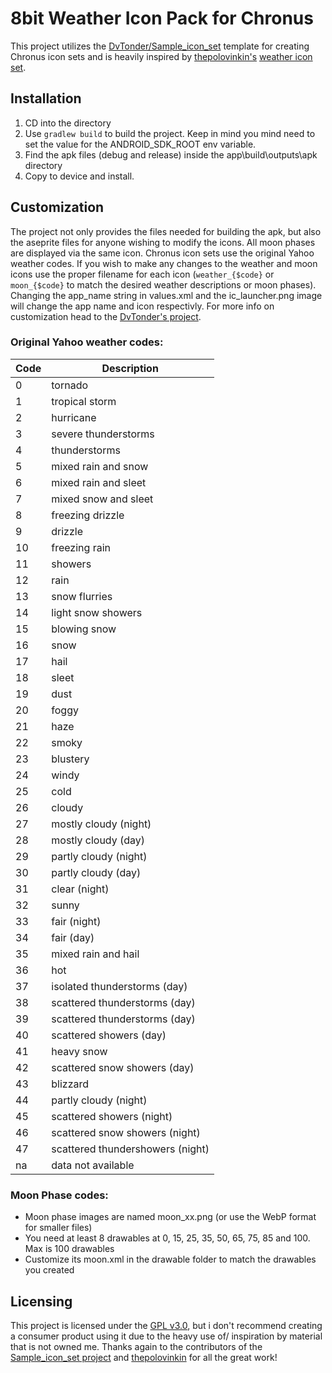 # 8bit Weather Icon Pack for Chronus

This project utilizes the [DvTonder/Sample_icon_set](https://github.com/DvTonder/Sample_icon_set) template for creating Chronus icon sets and is heavily inspired by [thepolovinkin's](https://stock.adobe.com/bg/contributor/205400330/thepolovinkin) [weather icon set](https://stock.adobe.com/images/weather-symbols-web-icons-pixel-art-set-contains-such-icon-as-rain-clouds-drizzle-wind-snow-night-thunderstorm-and-sun-design-for-mobile-app-sticker-logo-isolated-vector-illustration/359824760).    

## Installation

1) CD into the directory
2) Use `gradlew build` to build the project. Keep in mind you mind need to set the value for the ANDROID_SDK_ROOT env variable. 
3) Find the apk files (debug and release) inside the app\build\outputs\apk directory
4) Copy to device and install.

## Customization

The project not only provides the files needed for building the apk, but also the aseprite files for anyone wishing to modify the icons. All moon phases are displayed via the same icon. Chronus icon sets use the original Yahoo weather codes. If you wish to make any changes to the weather and moon icons use the proper filename for each icon (`weather_{$code}` or `moon_{$code}` to match the desired weather descriptions or moon phases). Changing the app_name string in values.xml and the ic_launcher.png image will change the app name and icon respectivly. For more info on customization head to the [DvTonder's project](https://github.com/DvTonder/Sample_icon_set).

### Original Yahoo weather codes:

| Code 	| Description                    	|
|------	|--------------------------------	|
| 0    	| tornado                        	|
| 1    	| tropical storm                 	|
| 2    	| hurricane                      	|
| 3    	| severe thunderstorms           	|
| 4    	| thunderstorms                  	|
| 5    	| mixed rain and snow            	|
| 6    	| mixed rain and sleet           	|
| 7    	| mixed snow and sleet           	|
| 8    	| freezing drizzle               	|
| 9    	| drizzle                        	|
| 10   	| freezing rain                  	|
| 11   	| showers                        	|
| 12   	| rain                           	|
| 13   	| snow flurries                  	|
| 14   	| light snow showers             	|
| 15   	| blowing snow                   	|
| 16   	| snow                           	|
| 17   	| hail                           	|
| 18   	| sleet                          	|
| 19   	| dust                           	|
| 20   	| foggy                          	|
| 21   	| haze                           	|
| 22   	| smoky                          	|
| 23   	| blustery                       	|
| 24   	| windy                          	|
| 25   	| cold                           	|
| 26   	| cloudy                         	|
| 27   	| mostly cloudy (night)          	|
| 28   	| mostly cloudy (day)            	|
| 29   	| partly cloudy (night)          	|
| 30   	| partly cloudy (day)            	|
| 31   	| clear (night)                  	|
| 32   	| sunny                          	|
| 33   	| fair (night)                   	|
| 34   	| fair (day)                     	|
| 35   	| mixed rain and hail            	|
| 36   	| hot                            	|
| 37   	| isolated thunderstorms (day)   	|
| 38   	| scattered thunderstorms (day)  	|
| 39   	| scattered thunderstorms (day)  	|
| 40   	| scattered showers (day)        	|
| 41   	| heavy snow                     	|
| 42   	| scattered snow showers (day)      |
| 43   	| blizzard                       	|
| 44   	| partly cloudy (night)          	|
| 45   	| scattered showers (night)         |
| 46   	| scattered snow showers (night)    |
| 47   	| scattered thundershowers (night)  |
| na   	| data not available             	|

### Moon Phase codes:

- Moon phase images are named moon_xx.png (or use the WebP format for smaller files)
- You need at least 8 drawables at 0, 15, 25, 35, 50, 65, 75, 85 and 100. Max is 100 drawables
- Customize its moon.xml in the drawable folder to match the drawables you created

## Licensing

This project is licensed under the [GPL v3.0](https://www.gnu.org/licenses/gpl-3.0.html), but i don't recommend creating a consumer product using it due to the heavy use of/ inspiration by material that is not owned me. Thanks again to the contributors of the [Sample_icon_set project](https://github.com/DvTonder/Sample_icon_set) and [thepolovinkin](https://stock.adobe.com/bg/contributor/205400330/thepolovinkin) for all the great work!
